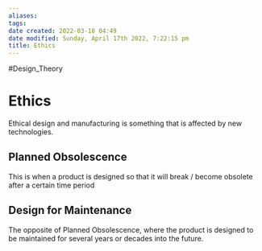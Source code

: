 ```yaml
---
aliases: 
tags: 
date created: 2022-03-18 04:49
date modified: Sunday, April 17th 2022, 7:22:15 pm
title: Ethics
---
```

#Design_Theory
# Ethics

Ethical design and manufacturing is something that is affected by new technologies.

## Planned Obsolescence

This is when a product is designed so that it will break / become obsolete after a certain time period

## Design for Maintenance

The opposite of Planned Obsolescence, where the product is designed to be maintained for several years or decades into the future.
